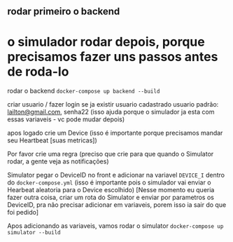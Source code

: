 ## rodar primeiro o backend
# o simulador rodar depois, porque precisamos fazer uns passos antes de roda-lo

rodar o backend
`docker-compose up backend --build`

criar usuario / fazer login se ja existir usuario cadastrado
usuario padrão: lailton@gmail.com, senha22 (isso ajuda porque o simulador ja esta com essas variaveis - vc pode mudar depois)

apos logado
crie um Device (isso é importante porque precisamos mandar seu Heartbeat [suas metricas])

Por favor crie uma regra (preciso que crie para que quando o Simulator rodar, a gente veja as notificações)

Simulator
pegar o DeviceID no front e adicionar na variavel `DEVICE_I` dentro do `docker-compose.yml` (isso é importante pois o simulador vai enviar o Hearbeat aleatoria para o Device escolhido)
[Nesse momento eu queria fazer outra coisa, criar um rota do Simulator e enviar por parametros os DeviceID, pra não precisar adicionar em variaveis, porem isso ia sair do que foi pedido]

Apos adicionando as variaveis, vamos rodar o simulator
`docker-compose up simulator --build`


